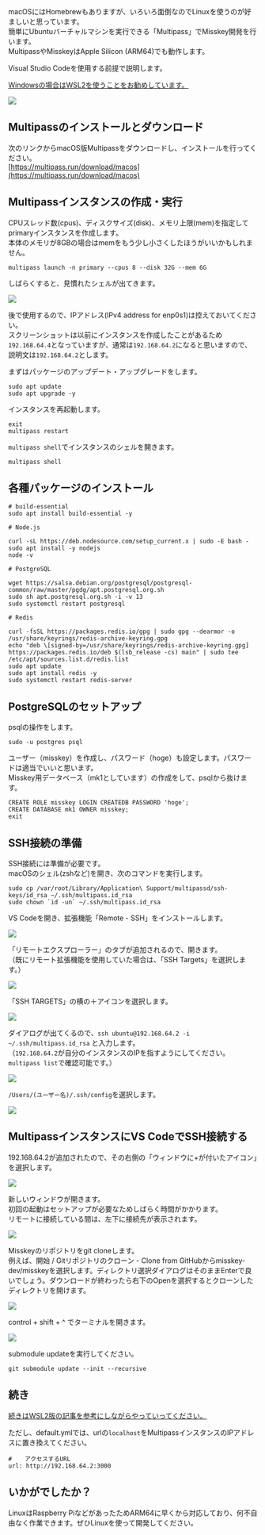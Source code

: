 macOSにはHomebrewもありますが、いろいろ面倒なのでLinuxを使うのが好ましいと思っています。  
簡単にUbuntuバーチャルマシンを実行できる「Multipass」でMisskey開発を行います。  
MultipassやMisskeyはApple Silicon (ARM64)でも動作します。

Visual Studio Codeを使用する前提で説明します。

[Windowsの場合はWSL2を使うことをお勧めしています。](https://hide.ac/articles/t6Gdoxdfh)

![](https://firebasestorage.googleapis.com/v0/b/hideaki-97c59.appspot.com/o/images%2FPFOKUISFS1RaFz4ghSnc2GS6l5z2%2FSaLplijye.png?alt=media)

## Multipassのインストールとダウンロード

次のリンクからmacOS版Multipassをダウンロードし、インストールを行ってください。  
[https://multipass.run/download/macos](https://multipass.run/download/macos)

## Multipassインスタンスの作成・実行

CPUスレッド数(cpus)、ディスクサイズ(disk)、メモリ上限(mem)を指定してprimaryインスタンスを作成します。  
本体のメモリが8GBの場合はmemをもう少し小さくしたほうがいいかもしれません。

    multipass launch -n primary --cpus 8 --disk 32G --mem 6G

しばらくすると、見慣れたシェルが出てきます。

![](https://firebasestorage.googleapis.com/v0/b/hideaki-97c59.appspot.com/o/images%2FPFOKUISFS1RaFz4ghSnc2GS6l5z2%2FqxEDLShEL.png?alt=media)

後で使用するので、IPアドレス(IPv4 address for enp0s1)は控えておいてください。  
スクリーンショットは以前にインスタンスを作成したことがあるため`192.168.64.4`となっていますが、通常は`192.168.64.2`になると思いますので、説明文は`192.168.64.2`とします。

まずはパッケージのアップデート・アップグレードをします。

    sudo apt update
    sudo apt upgrade -y

インスタンスを再起動します。

    exit
    multipass restart

`multipass shell`でインスタンスのシェルを開きます。

    multipass shell

## 各種パッケージのインストール

    # build-essential
    sudo apt install build-essential -y
    
    # Node.js
    
    curl -sL https://deb.nodesource.com/setup_current.x | sudo -E bash -
    sudo apt install -y nodejs
    node -v
    
    # PostgreSQL
    
    wget https://salsa.debian.org/postgresql/postgresql-common/raw/master/pgdg/apt.postgresql.org.sh
    sudo sh apt.postgresql.org.sh -i -v 13
    sudo systemctl restart postgresql
    
    # Redis
    
    curl -fsSL https://packages.redis.io/gpg | sudo gpg --dearmor -o /usr/share/keyrings/redis-archive-keyring.gpg
    echo "deb \[signed-by=/usr/share/keyrings/redis-archive-keyring.gpg] https://packages.redis.io/deb $(lsb_release -cs) main" | sudo tee /etc/apt/sources.list.d/redis.list
    sudo apt update
    sudo apt install redis -y
    sudo systemctl restart redis-server

## PostgreSQLのセットアップ

psqlの操作をします。

    sudo -u postgres psql

ユーザー（misskey）を作成し、パスワード（hoge）も設定します。パスワードは適当でいいと思います。  
Misskey用データベース（mk1としています）の作成をして、psqlから抜けます。

    CREATE ROLE misskey LOGIN CREATEDB PASSWORD 'hoge';
    CREATE DATABASE mk1 OWNER misskey;
    exit

## SSH接続の準備

SSH接続には準備が必要です。  
macOSのシェル(zshなど)を開き、次のコマンドを実行します。

    sudo cp /var/root/Library/Application\ Support/multipassd/ssh-keys/id_rsa ~/.ssh/multipass.id_rsa
    sudo chown `id -un` ~/.ssh/multipass.id_rsa

VS Codeを開き、拡張機能「Remote - SSH」をインストールします。

![](https://firebasestorage.googleapis.com/v0/b/hideaki-97c59.appspot.com/o/images%2FPFOKUISFS1RaFz4ghSnc2GS6l5z2%2FOzlOiJLda.png?alt=media)

「リモートエクスプローラー」のタブが追加されるので、開きます。  
（既にリモート拡張機能を使用していた場合は、「SSH Targets」を選択します。）

![](https://firebasestorage.googleapis.com/v0/b/hideaki-97c59.appspot.com/o/images%2FPFOKUISFS1RaFz4ghSnc2GS6l5z2%2FK4iVmmfjP.png?alt=media)

「SSH TARGETS」の横の＋アイコンを選択します。

![](https://firebasestorage.googleapis.com/v0/b/hideaki-97c59.appspot.com/o/images%2FPFOKUISFS1RaFz4ghSnc2GS6l5z2%2FnVCZZbN6c.png?alt=media)

ダイアログが出てくるので、`ssh ubuntu@192.168.64.2 -i ~/.ssh/multipass.id_rsa` と入力します。  
（`192.168.64.2`が自分のインスタンスのIPを指すようにしてください。`multipass list`で確認可能です。）

![](https://firebasestorage.googleapis.com/v0/b/hideaki-97c59.appspot.com/o/images%2FPFOKUISFS1RaFz4ghSnc2GS6l5z2%2FnEJX8uot8.png?alt=media)

`/Users/(ユーザー名)/.ssh/config`を選択します。

![](https://firebasestorage.googleapis.com/v0/b/hideaki-97c59.appspot.com/o/images%2FPFOKUISFS1RaFz4ghSnc2GS6l5z2%2FoSXBZ1l_-.png?alt=media)

## MultipassインスタンスにVS CodeでSSH接続する

192.168.64.2が追加されたので、その右側の「ウィンドウに+が付いたアイコン」を選択します。

![](https://firebasestorage.googleapis.com/v0/b/hideaki-97c59.appspot.com/o/images%2FPFOKUISFS1RaFz4ghSnc2GS6l5z2%2Fe-gfVjMrW.png?alt=media)

新しいウィンドウが開きます。  
初回の起動はセットアップが必要なためしばらく時間がかかります。  
リモートに接続している間は、左下に接続先が表示されます。

![](https://firebasestorage.googleapis.com/v0/b/hideaki-97c59.appspot.com/o/images%2FPFOKUISFS1RaFz4ghSnc2GS6l5z2%2FhFrKfdI_Q.png?alt=media)

Misskeyのリポジトリをgit cloneします。  
例えば、開始 / Gitリポジトリのクローン - Clone from GitHubからmisskey-dev/misskeyを選択します。ディレクトリ選択ダイアログはそのままEnterで良いでしょう。ダウンロードが終わったら右下のOpenを選択するとクローンしたディレクトリを開けます。

![](https://firebasestorage.googleapis.com/v0/b/hideaki-97c59.appspot.com/o/images%2FPFOKUISFS1RaFz4ghSnc2GS6l5z2%2FpPGmm2upN.png?alt=media)

control + shift + ^ でターミナルを開きます。

[![](https://firebasestorage.googleapis.com/v0/b/hideaki-97c59.appspot.com/o/images%2FPFOKUISFS1RaFz4ghSnc2GS6l5z2%2F4PKxTzS6m.png?alt=media)](https://hide.ac/articles/t6Gdoxdfh#title-18)

submodule updateを実行してください。

    git submodule update --init --recursive

## 続き

[続きはWSL2版の記事を参考にしながらやっていってください。](https://hide.ac/articles/t6Gdoxdfh#title-18)

ただし、default.ymlでは、urlの`localhost`をMultipassインスタンスのIPアドレスに置き換えてください。

    # 　 アクセスするURL
    url: http://192.168.64.2:3000

## いかがでしたか？

LinuxはRaspberry PiなどがあったためARM64に早くから対応しており、何不自由なく作業できます。ぜひLinuxを使って開発してください。